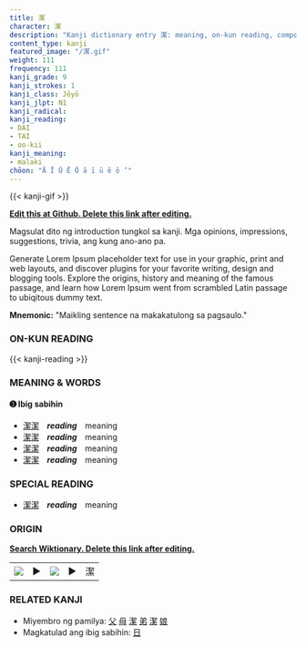 ```yaml
---
title: 潔
character: 潔
description: "Kanji dictionary entry 潔: meaning, on-kun reading, compounds, origin, related kanji"
content_type: kanji
featured_image: "/潔.gif"
weight: 111
frequency: 111
kanji_grade: 9
kanji_strokes: 1
kanji_class: Jōyō
kanji_jlpt: N1
kanji_radical: 
kanji_reading: 
- DAI
- TAI
- oo-kii
kanji_meaning:
- malaki
chōon: "Ā Ī Ū Ē Ō ā ī ū ē ō ’"
---
```

[//]: # (Don't edit the line below. Kanji animated GIF code is automatically generated.)
{{< kanji-gif >}}

[//]: # (Edit below this line.)

**[Edit this at Github. Delete this link after editing.](https://github.com/tim0g/tim/tree/main/content/kanji/潔/index.md)**

Magsulat dito ng introduction tungkol sa kanji. Mga opinions, impressions, suggestions, trivia, ang kung ano-ano pa.

Generate Lorem Ipsum placeholder text for use in your graphic, print and web layouts, and discover plugins for your favorite writing, design and blogging tools. Explore the origins, history and meaning of the famous passage, and learn how Lorem Ipsum went from scrambled Latin passage to ubiqitous dummy text.
 
**Mnemonic:** "Maikling sentence na makakatulong sa pagsaulo."

### ON-KUN READING

[//]: # (Don't edit the line below. ON-KUN READING code is automatically generated.)
{{< kanji-reading >}}

### MEANING & WORDS

#### ➊ **Ibig sabihin**
  - [潔](../潔)[潔](../潔)　***reading***　meaning
  - [潔](../潔)[潔](../潔)　***reading***　meaning
  - [潔](../潔)[潔](../潔)　***reading***　meaning
  - [潔](../潔)[潔](../潔)　***reading***　meaning

### SPECIAL READING
  - [潔](../潔)[潔](../潔)　***reading***　meaning

### ORIGIN

**[Search Wiktionary. Delete this link after editing.](https://wiktionary.org/wiki/潔)**
<table class="kanji-table"><tr><td>
<img src="60px-潔-bronze.svg.png">
</td><td>▶</td><td>
<img src="60px-潔-oracle.svg.png">
</td><td>▶</td>
<td class="kanji-origin">潔</td>
</tr></table>

### RELATED KANJI
- Miyembro ng pamilya: [父](../父) [母](../母) [潔](../潔) [弟](../弟) [潔](../潔) [娘](../娘)
- Magkatulad ang ibig sabihin: [日](../日)
